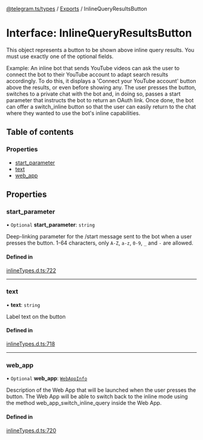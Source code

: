 [@telegram.ts/types](../README.md) / [Exports](../modules.md) / InlineQueryResultsButton

# Interface: InlineQueryResultsButton

This object represents a button to be shown above inline query results. You must use exactly one of the optional fields.

Example: An inline bot that sends YouTube videos can ask the user to connect the bot to their YouTube account to adapt search results accordingly. To do this, it displays a 'Connect your YouTube account' button above the results, or even before showing any. The user presses the button, switches to a private chat with the bot and, in doing so, passes a start parameter that instructs the bot to return an OAuth link. Once done, the bot can offer a switch_inline button so that the user can easily return to the chat where they wanted to use the bot's inline capabilities.

## Table of contents

### Properties

- [start\_parameter](InlineQueryResultsButton.md#start_parameter)
- [text](InlineQueryResultsButton.md#text)
- [web\_app](InlineQueryResultsButton.md#web_app)

## Properties

### start\_parameter

• `Optional` **start\_parameter**: `string`

Deep-linking parameter for the /start message sent to the bot when a user presses the button. 1-64 characters, only `A-Z`, `a-z`, `0-9`, `_` and `-` are allowed.

#### Defined in

[inlineTypes.d.ts:722](https://github.com/telegramsjs/types/blob/d08200f/src/inlineTypes.d.ts#L722)

___

### text

• **text**: `string`

Label text on the button

#### Defined in

[inlineTypes.d.ts:718](https://github.com/telegramsjs/types/blob/d08200f/src/inlineTypes.d.ts#L718)

___

### web\_app

• `Optional` **web\_app**: [`WebAppInfo`](WebAppInfo.md)

Description of the Web App that will be launched when the user presses the button. The Web App will be able to switch back to the inline mode using the method web_app_switch_inline_query inside the Web App.

#### Defined in

[inlineTypes.d.ts:720](https://github.com/telegramsjs/types/blob/d08200f/src/inlineTypes.d.ts#L720)
